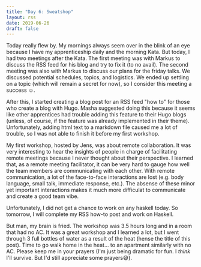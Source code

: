 ```yaml
---
title: "Day 6: Sweatshop"
layout: rss
date: 2019-06-26
draft: false
---
```


Today really flew by. My mornings always seem over in the blink of an eye because I have my apprenticeship daily and the morning Kata. But today, I had two meetings after the Kata. The first meeting was with Markus to discuss the RSS feed for his blog and try to fix it (to no avail). The second meeting was also with Markus to discuss our plans for the friday talks. We discussed potential schedules, topics, and logistics. We ended up settling on a topic (which will remain a secret for now), so I consider this meeting a success :relaxed:.

After this, I started creating a blog post for an RSS feed "how to" for those who create a blog with Hugo. Masha suggested doing this because it seems like other apprentices had trouble adding this feature to their Hugo blogs (unless, of course, if the feature was already implemented in their theme). Unfortunately, adding html text to a markdown file caused me a lot of trouble, so I was not able to finish it before my first workshop.

My first workshop, hosted by Jens, was about remote collaboration. It was very interesting to hear the insights of people in charge of facilitating remote meetings because I never thought about their perspective. I learned that, as a remote meeting facilitator, it can be very hard to gauge how well the team members are communicating with each other. With remote communication, a lot of the face-to-face interactions are lost (e.g. body language, small talk, immediate response, etc.). The absense of these minor yet important interactions makes it much more difficulat to communicate and create a good team vibe.

Unfortunately, I did not get a chance to work on any haskell today. So tomorrow, I will complete my RSS how-to post and work on Haskell.

But man, my brain is fried. The workshop was 3.5 hours long and in a room that had no AC. It was a great workshop and I learned a lot, but I went through 3 full bottles of water as a result of the heat (hense the title of this post). Time to go walk home in the heat... to an apartment similarly with no AC. Please keep me in your prayers (I'm just being dramatic for fun. I <i>think</i> I'll survive. But I'd still appreciate some prayers:sweat_smile:).
<br>
<br>
<br>
</p>
